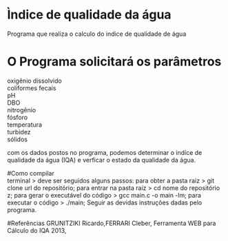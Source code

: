 # Ìndice de qualidade da água
Programa que realiza o calculo do indice de qualidade de água

# O Programa solicitará os parâmetros
oxigênio dissolvido<br>
coliformes fecais<br>
pH<br>
DBO<br>
nitrogênio<br>
fósforo<br>
temperatura<br>
turbidez<br>
sólidos<br>

com os dados postos no programa, podemos determinar o indíce de qualidade da água (IQA) e verficar o estado da qualidade da água.

#Como compilar  
terminal > deve ser seguidos alguns passos:
para obter a pasta raiz > git clone url do repositório;
para entrar na pasta raiz > cd nome do repositório z;
para gerar o executável do código > gcc main.c -o main -lm;
para executar o código > ./main;
Seguir as devidas instruções dadas pelo programa.

#Referências
GRUNITZIKI Ricardo,FERRARI Cleber, Ferramenta WEB para Cálculo do IQA 2013,

